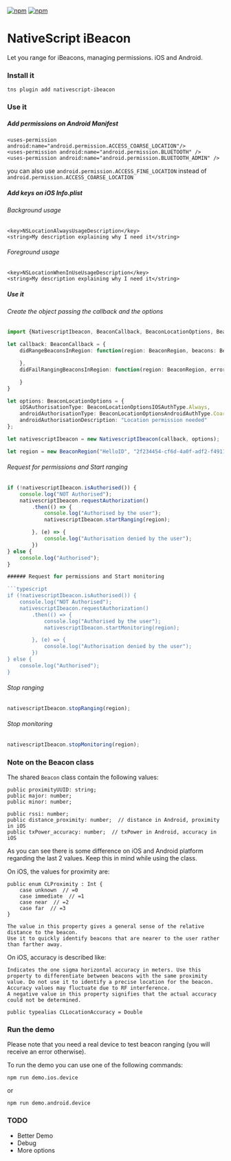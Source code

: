 [![npm](https://img.shields.io/npm/v/nativescript-ibeacon.svg)](https://www.npmjs.com/package/nativescript-ibeacon)
[![npm](https://img.shields.io/npm/dt/nativescript-ibeacon.svg?label=npm%20downloads)](https://www.npmjs.com/package/nativescript-ibeacon)

# NativeScript iBeacon
Let you range for iBeacons, managing permissions. iOS and Android.

### Install it
```
tns plugin add nativescript-ibeacon
```

### Use it

##### Add permissions on Android Manifest
```
<uses-permission android:name="android.permission.ACCESS_COARSE_LOCATION"/>
<uses-permission android:name="android.permission.BLUETOOTH" />
<uses-permission android:name="android.permission.BLUETOOTH_ADMIN" />
```

you can also use `android.permission.ACCESS_FINE_LOCATION` instead of `android.permission.ACCESS_COARSE_LOCATION`
##### Add keys on iOS Info.plist

###### Background usage
```
<key>NSLocationAlwaysUsageDescription</key>
<string>My description explaining why I need it</string>
```
###### Foreground usage
```
<key>NSLocationWhenInUseUsageDescription</key>
<string>My description explaining why I need it</string>
```
##### Use it

###### Create the object passing the callback and the options

```typescript
import {NativescriptIbeacon, BeaconCallback, BeaconLocationOptions, BeaconLocationOptionsIOSAuthType, BeaconLocationOptionsAndroidAuthType, BeaconRegion, Beacon } from 'nativescript-ibeacon';

let callback: BeaconCallback = {
    didRangeBeaconsInRegion: function(region: BeaconRegion, beacons: Beacon[]) {

    },
    didFailRangingBeaconsInRegion: function(region: BeaconRegion, errorCode: number, errorDescription: string) {

    }
}

let options: BeaconLocationOptions = {
    iOSAuthorisationType: BeaconLocationOptionsIOSAuthType.Always,
    androidAuthorisationType: BeaconLocationOptionsAndroidAuthType.Coarse,
    androidAuthorisationDescription: "Location permission needed"
};

let nativescriptIbeacon = new NativescriptIbeacon(callback, options);

let region = new BeaconRegion("HelloID", "2f234454-cf6d-4a0f-adf2-f4911ba9ffa6");

```

###### Request for permissions and Start ranging

```typescript
if (!nativescriptIbeacon.isAuthorised()) {
    console.log("NOT Authorised");
    nativescriptIbeacon.requestAuthorization()
        .then(() => {
            console.log("Authorised by the user");
            nativescriptIbeacon.startRanging(region);

        }, (e) => {
            console.log("Authorisation denied by the user");
        })
} else {
    console.log("Authorised");
}

###### Request for permissions and Start monitoring

```typescript
if (!nativescriptIbeacon.isAuthorised()) {
    console.log("NOT Authorised");
    nativescriptIbeacon.requestAuthorization()
        .then(() => {
            console.log("Authorised by the user");
            nativescriptIbeacon.startMonitoring(region);

        }, (e) => {
            console.log("Authorisation denied by the user");
        })
} else {
    console.log("Authorised");
}
```
###### Stop ranging

```typescript
nativescriptIbeacon.stopRanging(region);
```

###### Stop monitoring

```typescript
nativescriptIbeacon.stopMonitoring(region);
```

### Note on the Beacon class
The shared `Beacon` class contain the following values:
    
    public proximityUUID: string;
    public major: number;
    public minor: number;

    public rssi: number;
    public distance_proximity: number;  // distance in Android, proximity in iOS
    public txPower_accuracy: number;  // txPower in Android, accuracy in iOS
    
As you can see there is some difference on iOS and Android platform regarding the last 2 values. Keep this in mind while using the class.

On iOS, the values for proximity are:

    public enum CLProximity : Int {
        case unknown  // =0
        case immediate  // =1
        case near  // =2
        case far  // =3
    }    
    
    The value in this property gives a general sense of the relative distance to the beacon. 
    Use it to quickly identify beacons that are nearer to the user rather than farther away.
    
On iOS, accuracy is described like:

    Indicates the one sigma horizontal accuracy in meters. Use this property to differentiate between beacons with the same proximity value. Do not use it to identify a precise location for the beacon. Accuracy values may fluctuate due to RF interference.
    A negative value in this property signifies that the actual accuracy could not be determined.
    
    public typealias CLLocationAccuracy = Double

### Run the demo

Please note that you need a real device to test beacon ranging (you will receive an error otherwise).

To run the demo you can use one of the following commands:

    npm run demo.ios.device

or

    npm run demo.android.device
    
### TODO
* Better Demo
* Debug
* More options